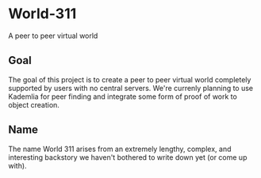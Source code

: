 # World-311
A peer to peer virtual world

## Goal
The goal of this project is to create a peer to peer virtual world completely supported by users with no central servers.
We're currenly planning to use Kademlia for peer finding and integrate some form of proof of work to object creation.

## Name
The name World 311 arises from an extremely lengthy, complex, and interesting backstory we haven't bothered to write down yet (or come up with).
